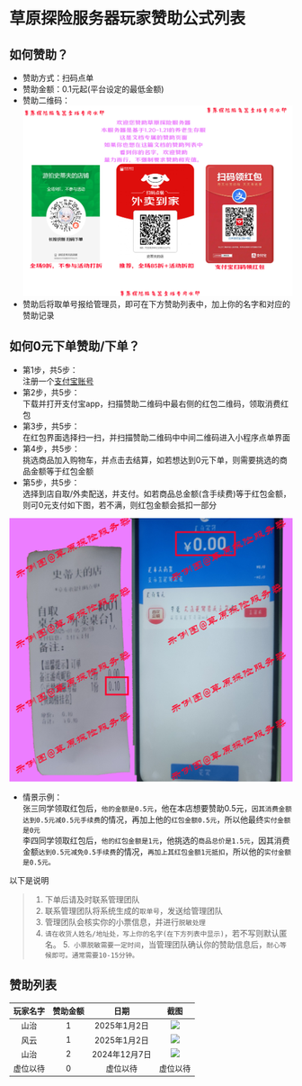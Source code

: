 # 草原探险服务器玩家赞助公式列表

## 如何赞助？
- 赞助方式：扫码点单
- 赞助金额：0.1元起(平台设定的最低金额)
- 赞助二维码：![](../img/cz.jpg)
- 赞助后将取单号报给管理员，即可在下方赞助列表中，加上你的名字和对应的赞助记录

## 如何0元下单赞助/下单？
- 第1步，共5步：<br>注册一个[支付宝账号](https://memberprod.alipay.com/account/reg/index.htm)
- 第2步，共5步：<br>下载并打开支付宝app，扫描赞助二维码中最右侧的红包二维码，领取消费红包
- 第3步，共5步：<br>在红包界面选择扫一扫，并扫描赞助二维码中中间二维码进入小程序点单界面
- 第4步，共5步：<br>挑选商品加入购物车，并点击去结算，如若想达到0元下单，则需要挑选的商品金额等于红包金额
- 第5步，共5步：<br>选择到店自取/外卖配送，并支付。如若商品总金额(含手续费)等于红包金额，则可0元支付如下图，若不满，则红包金额会抵扣一部分

![](../img/示例图.jpg)

- 情景示例：<br>张三同学领取红包后，`他的金额是0.5元`，他在本店想要赞助0.5元，`因其消费金额达到0.5元减0.5元手续费`的情况，再加上他的`红包金额0.5元`，所以他最终`实付金额是0元`<br>李四同学领取红包后，`他的红包金额是1元`，他挑选的`商品总价是1.5元`，因其消费金额`达到0.5元减免0.5手续费`的情况，`再加上其红包金额1元抵扣`，所以他的`实付金额是0.5元。`


以下是说明

>1. 下单后请及时联系管理团队
>2. 联系管理团队将系统生成的`取单号`，发送给管理团队
>3. 管理团队会核实你的小票信息，并进行`脱敏处理`
>4. `请在收货人姓名/地址处，写上你的名字(在下方列表中显示)`，若不写则默认匿名。
>5.` 小票脱敏需要一定时间`，当管理团队确认你的赞助信息后，`耐心等候即可。通常需要10-15分钟。`



## 赞助列表

| 玩家名字 | 赞助金额 | 日期 | 截图 |
| :----: | :----: | :----: | :----: |
| 山治 |  1 | 2025年1月2日 | ![](https://img.ypshidifu.cn/LightPicture/2025/01/cd6257233cca907c.jpg)
| 风云 | 1 | 2025年1月2日 | ![](https://img.ypshidifu.cn/LightPicture/2025/01/92f561358db10bbb.jpg)
| 山治 | 2 | 2024年12月7日 | ![](https://img.ypshidifu.cn/LightPicture/2025/01/0a517b98271f02b3.jpg)
| 虚位以待 | 0 | 虚位以待 | 虚位以待 |
